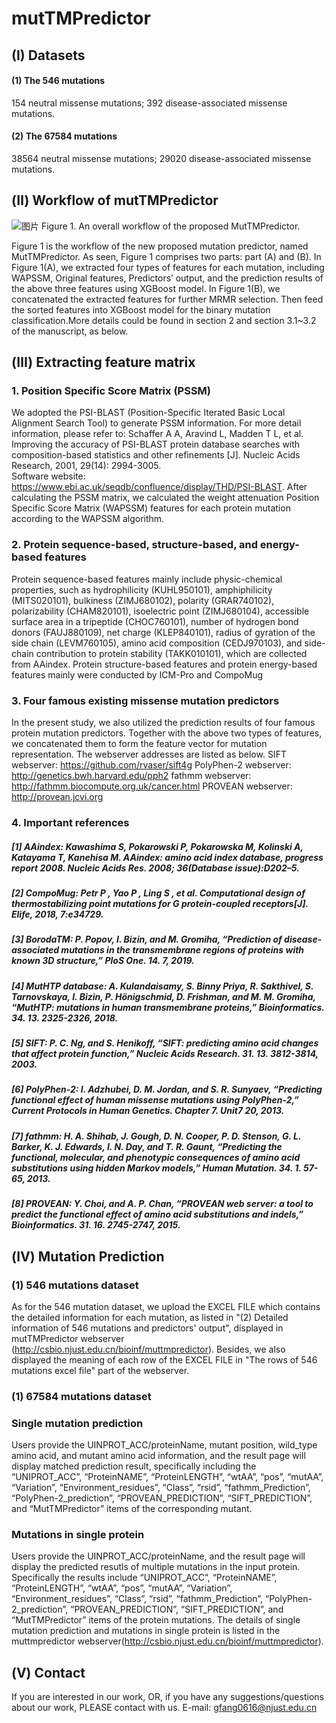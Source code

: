 # mutTMPredictor

## (I) Datasets
#### (1) The 546 mutations
154 neutral missense mutations;
392 disease-associated missense mutations.

#### (2) The 67584 mutations
38564 neutral missense mutations;
29020 disease-associated missense mutations.

## (Ⅱ) Workflow of mutTMPredictor
 
 ![图片](https://user-images.githubusercontent.com/80455733/120625176-04d1e300-c494-11eb-9697-715174dbfeb2.png)
Figure 1. An overall workflow of the proposed MutTMPredictor.

Figure 1 is the workflow of the new proposed mutation predictor, named MutTMPredictor.           As seen, Figure 1 comprises two parts: part (A) and (B). In Figure 1(A), we extracted four types of features for each mutation, including WAPSSM, Original features, Predictors’ output, and the prediction results of the above three features using XGBoost model. In Figure 1(B), we concatenated the extracted features for further MRMR selection. Then feed the sorted features into XGBoost model         for the binary mutation classification.More details could be found in section 2 and section 3.1~3.2 of the manuscript, as below. 

## (Ⅲ) Extracting feature matrix
### 1. Position Specific Score Matrix (PSSM)

We adopted the PSI-BLAST (Position-Specific Iterated Basic Local Alignment Search Tool) to generate PSSM information. For more detail information, please refer to: 
Schaffer A A, Aravind L, Madden T L, et al. Improving the accuracy of PSI-BLAST protein database searches with composition-based statistics and other refinements [J]. Nucleic Acids Research, 2001, 29(14): 2994-3005.  
Software website: https://www.ebi.ac.uk/seqdb/confluence/display/THD/PSI-BLAST.
After calculating the PSSM matrix, we calculated the weight attenuation Position Specific Score Matrix (WAPSSM) features for each protein mutation according to the WAPSSM algorithm.

### 2. Protein sequence-based, structure-based, and energy-based features
Protein sequence-based features mainly include physic-chemical properties, such as hydrophilicity (KUHL950101), amphiphilicity (MITS020101), bulkiness (ZIMJ680102), polarity (GRAR740102), polarizability (CHAM820101), isoelectric point (ZIMJ680104), accessible surface area in a tripeptide (CHOC760101), number of hydrogen bond donors (FAUJ880109), net charge (KLEP840101), radius of gyration of the side chain (LEVM760105), amino acid composition (CEDJ970103), and side-chain contribution to protein stability (TAKK010101), which are collected from AAindex. Protein structure-based features and protein energy-based features mainly were conducted by ICM-Pro and CompoMug   

### 3. Four famous existing missense mutation predictors
In the present study, we also utilized the prediction results of four famous protein mutation predictors. Together with the above two types of features, we concatenated them to form the feature vector for mutation representation. The webserver addresses are listed as below.
SIFT webserver: https://github.com/rvaser/sift4g
PolyPhen-2 webserver: http://genetics.bwh.harvard.edu/pph2
fathmm webserver: http://fathmm.biocompute.org.uk/cancer.html
PROVEAN webserver: http://provean.jcvi.org


### 4. Important references
##### [1] AAindex: Kawashima S, Pokarowski P, Pokarowska M, Kolinski A, Katayama T, Kanehisa M. AAindex: amino acid index database, progress report 2008. Nucleic Acids Res. 2008; 36(Database issue):D202–5. 
##### [2] CompoMug: Petr P , Yao P , Ling S , et al. Computational design of thermostabilizing point mutations for G protein-coupled receptors[J]. Elife, 2018, 7:e34729.
##### [3] BorodaTM: P. Popov, I. Bizin, and M. Gromiha, “Prediction of disease-associated mutations in the transmembrane regions of proteins with known 3D structure,” PloS One. 14. 7, 2019.
##### [4] MutHTP database: A. Kulandaisamy, S. Binny Priya, R. Sakthivel, S. Tarnovskaya, I. Bizin, P. Hönigschmid, D. Frishman, and M. M. Gromiha, “MutHTP: mutations in human transmembrane proteins,” Bioinformatics. 34. 13. 2325-2326, 2018.
##### [5] SIFT: P. C. Ng, and S. Henikoff, “SIFT: predicting amino acid changes that affect protein function,” Nucleic Acids Research. 31. 13. 3812-3814, 2003.
##### [6] PolyPhen-2: I. Adzhubei, D. M. Jordan, and S. R. Sunyaev, “Predicting functional effect of human missense mutations using PolyPhen-2,” Current Protocols in Human Genetics. Chapter 7. Unit7 20, 2013.
##### [7] fathmm: H. A. Shihab, J. Gough, D. N. Cooper, P. D. Stenson, G. L. Barker, K. J. Edwards, I. N. Day, and T. R. Gaunt, “Predicting the functional, molecular, and phenotypic consequences of amino acid substitutions using hidden Markov models,” Human Mutation. 34. 1. 57-65, 2013.
##### [8] PROVEAN: Y. Choi, and A. P. Chan, “PROVEAN web server: a tool to predict the functional effect of amino acid substitutions and indels,” Bioinformatics. 31. 16. 2745-2747, 2015.

## (Ⅳ) Mutation Prediction
### (1) 546 mutations dataset
As for the 546 mutation dataset, we upload the EXCEL FILE which contains the detailed information for each mutation, as listed in "(2) Detailed information of 546 mutations and predictors' output", displayed in mutTMPredictor webserver (http://csbio.njust.edu.cn/bioinf/muttmpredictor). Besides, we also displayed the meaning of each row of the EXCEL FILE in "The rows of 546 mutations excel file" part of the webserver.

### (1) 67584 mutations dataset
### Single mutation prediction
Users provide the UINPROT_ACC/proteinName, mutant position, wild_type amino acid, and mutant amino acid information, and the result page will display matched prediction result, specifically including the “UNIPROT_ACC”, “ProteinNAME”, “ProteinLENGTH”, “wtAA”, “pos”, “mutAA”, “Variation”, “Environment_residues”, “Class”, “rsid”, “fathmm_Prediction”, “PolyPhen-2_prediction”, “PROVEAN_PREDICTION”, “SIFT_PREDICTION”, and “MutTMPredictor” items of the corresponding mutant. 

### Mutations in single protein
Users provide the UINPROT_ACC/proteinName, and the result page will display the predicted resutls of multiple mutations in the input protein. Specifically the results include “UNIPROT_ACC”, “ProteinNAME”, “ProteinLENGTH”, “wtAA”, “pos”, “mutAA”, “Variation”, “Environment_residues”, “Class”, “rsid”, “fathmm_Prediction”, “PolyPhen-2_prediction”, “PROVEAN_PREDICTION”, “SIFT_PREDICTION”, and “MutTMPredictor” items of the protein mutations. 
The details of single mutation prediction and mutations in single protein is listed in the muttmpredictor webserver(http://csbio.njust.edu.cn/bioinf/muttmpredictor).
 
   

## (Ⅴ) Contact 
If you are interested in our work, OR, if you have any suggestions/questions about our work, PLEASE contact with us. E-mail: gfang0616@njust.edu.cn




